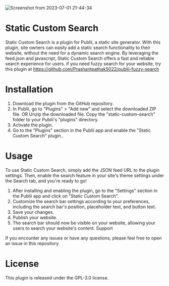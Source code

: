 ![Screenshot from 2023-07-01 21-44-34](https://github.com/freaks-dev/publii-static-custom-search/assets/76874370/b3a32546-6e52-4166-b90c-047dfbaf65f5)

# Static Custom Search
Static Custom Search is a plugin for Publii, a static site generator. With this plugin, site owners can easily add a static search functionality to their website, without the need for a dynamic search engine. By leveraging the feed.json and javascript, Static Custom Search offers a fast and reliable search experience for users.
if you need fuzzy search for your website, try this plugin at https://github.com/Prashantpathak5022/publii-fuzzy-search

# Installation
1. Download the plugin from the GitHub repository.
2. In Publii, go to "Plugins" > "Add new" and select the downloaded ZIP file. OR Unzip the downloaded file. Copy the "static-custom-search" folder to your Publii's "plugins" directory.
3. Activate the plugin.
4. Go to the "Plugins" section in the Publii app and enable the "Static Custom Search" plugin..

# Usage
To use Static Custom Search, simply add the JSON feed URL to the plugin settings. Then, enable the search feature in your site's theme settings under the Search tab, and you're ready to go!

1. After installing and enabling the plugin, go to the "Settings" section in the Publii app and click on "Static Custom Search".
2. Customize the search bar settings according to your preferences, including the search bar's position, placeholder text, and button text.
3. Save your changes.
4. Publish your website.
5. The search bar should now be visible on your website, allowing your users to search your website's content.
Support


If you encounter any issues or have any questions, please feel free to open an issue in this repository.

# License
This plugin is released under the GPL-3.0 license.
